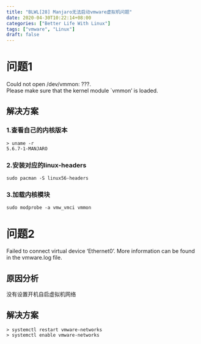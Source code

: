 ```yaml
---
title: "BLWL[28] Manjaro无法启动vmware虚拟机问题"
date: 2020-04-30T10:22:14+08:00
categories: ["Better Life With Linux"]
tags: ["vmware", "Linux"]
draft: false
---
```


# 问题1
Could not open /dev/vmmon: ???.     
Please make sure that the kernel module `vmmon’ is loaded.      

## 解决方案
### 1.查看自己的内核版本

    > uname -r
    5.6.7-1-MANJARO

### 2.安装对应的linux-headers
    
    sudo pacman -S linux56-headers

### 3.加载内核模块
    
    sudo modprobe -a vmw_vmci vmmon

# 问题2
Failed to connect virtual device ‘Ethernet0’. More information can be found in the vmware.log file.     

## 原因分析
没有设置开机自启虚拟机网络      

## 解决方案

    > systemctl restart vmware-networks
    > systemctl enable vmware-networks
